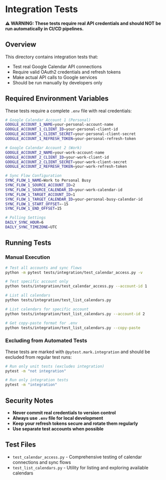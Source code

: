 # Integration Tests

**⚠️ WARNING: These tests require real API credentials and should NOT be run automatically in CI/CD pipelines.**

## Overview

This directory contains integration tests that:
- Test real Google Calendar API connections
- Require valid OAuth2 credentials and refresh tokens
- Make actual API calls to Google services
- Should be run manually by developers only

## Required Environment Variables

These tests require a complete `.env` file with real credentials:

```bash
# Google Calendar Account 1 (Personal)
GOOGLE_ACCOUNT_1_NAME=your-personal-account-name
GOOGLE_ACCOUNT_1_CLIENT_ID=your-personal-client-id
GOOGLE_ACCOUNT_1_CLIENT_SECRET=your-personal-client-secret
GOOGLE_ACCOUNT_1_REFRESH_TOKEN=your-personal-refresh-token

# Google Calendar Account 2 (Work)
GOOGLE_ACCOUNT_2_NAME=your-work-account-name
GOOGLE_ACCOUNT_2_CLIENT_ID=your-work-client-id
GOOGLE_ACCOUNT_2_CLIENT_SECRET=your-work-client-secret
GOOGLE_ACCOUNT_2_REFRESH_TOKEN=your-work-refresh-token

# Sync Flow Configuration
SYNC_FLOW_1_NAME=Work to Personal Busy
SYNC_FLOW_1_SOURCE_ACCOUNT_ID=2
SYNC_FLOW_1_SOURCE_CALENDAR_ID=your-work-calendar-id
SYNC_FLOW_1_TARGET_ACCOUNT_ID=1
SYNC_FLOW_1_TARGET_CALENDAR_ID=your-personal-busy-calendar-id
SYNC_FLOW_1_START_OFFSET=-15
SYNC_FLOW_1_END_OFFSET=15

# Polling Settings
DAILY_SYNC_HOUR=6
DAILY_SYNC_TIMEZONE=UTC
```

## Running Tests

### Manual Execution

```bash
# Test all accounts and sync flows
python -m pytest tests/integration/test_calendar_access.py -v

# Test specific account only
python tests/integration/test_calendar_access.py --account-id 1

# List all calendars
python tests/integration/test_list_calendars.py

# List calendars for specific account
python tests/integration/test_list_calendars.py --account-id 2

# Get copy-paste format for .env
python tests/integration/test_list_calendars.py --copy-paste
```

### Excluding from Automated Tests

These tests are marked with `@pytest.mark.integration` and should be excluded from regular test runs:

```bash
# Run only unit tests (excludes integration)
pytest -m "not integration"

# Run only integration tests
pytest -m "integration"
```

## Security Notes

- **Never commit real credentials to version control**
- **Always use `.env` file for local development**
- **Keep your refresh tokens secure and rotate them regularly**
- **Use separate test accounts when possible**

## Test Files

- `test_calendar_access.py` - Comprehensive testing of calendar connections and sync flows
- `test_list_calendars.py` - Utility for listing and exploring available calendars 